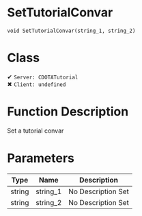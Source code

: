 # SetTutorialConvar
```
void SetTutorialConvar(string_1, string_2)
```
# Class
✔ `Server: CDOTATutorial`  
✖ `Client: undefined`  

# Function Description
Set a tutorial convar
# Parameters
Type|Name|Description
--|--|--
string|string_1|No Description Set
string|string_2|No Description Set

